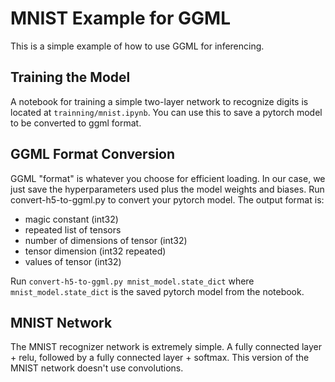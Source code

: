 # MNIST Example for GGML

This is a simple example of how to use GGML for inferencing.

## Training the Model

A notebook for training a simple two-layer network to recognize digits is located at `trainning/mnist.ipynb`. You can
use this to save a pytorch model to be converted to ggml format.



## GGML Format Conversion

GGML "format" is whatever you choose for efficient loading. In our case, we just save the hyperparameters used
plus the model weights and biases. Run convert-h5-to-ggml.py to convert your pytorch model. The output format is:

- magic constant (int32)
- repeated list of tensors
- number of dimensions of tensor (int32)
- tensor dimension (int32 repeated)
- values of tensor (int32)

Run ```convert-h5-to-ggml.py mnist_model.state_dict``` where `mnist_model.state_dict` is the saved pytorch model from the notebook. 

## MNIST Network

The MNIST recognizer network is extremely simple. A fully connected layer + relu, followed by a fully connected layer + softmax. This
version of the MNIST network doesn't use convolutions.

